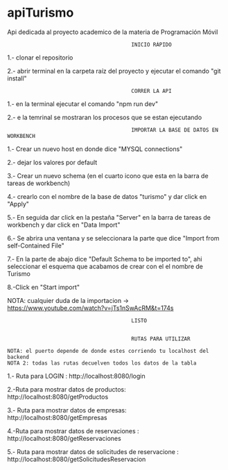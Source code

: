 # apiTurismo
Api dedicada al proyecto academico de la materia de Programación Móvil

                                            INICIO RÁPIDO

1.- clonar el repositorio

2.- abrir terminal en la carpeta raíz del proyecto y ejecutar el comando "git install"

                                            CORRER LA API

1.- en la terminal ejecutar el comando "npm run dev"

2.- e la temrinal se mostraran los procesos que se estan ejecutando

                                            IMPORTAR LA BASE DE DATOS EN WORKBENCH

1.- Crear un nuevo host en donde dice "MYSQL connections" 

2.- dejar los valores por default

3.- Crear un nuevo schema (en el cuarto icono que esta en la barra de tareas de workbench)

4.- crearlo con el nombre de la base de datos "turismo" y dar click en "Apply"

5.- En seguida  dar click en la pestaña "Server" en la barra de tareas de workbench y dar click en "Data Import"

6.- Se abrira una ventana y se seleccionara la parte que dice "Import from self-Contained File"

7.- En la parte de abajo dice "Default Schema to be imported to", ahi seleccionar el esquema que acabamos de crear con el el nombre de Turismo

8.-Click en "Start import"

NOTA: cualquier duda de la importacion -> https://www.youtube.com/watch?v=jTs1nSwAcRM&t=174s

                                            LISTO
                                            
                                            
                                            RUTAS PARA UTILIZAR 
                                            
    NOTA: el puerto depende de donde estes corriendo tu localhost del backend
    NOTA 2: todas las rutas decuelven todos los datos de la tabla
                                            
1.- Ruta para LOGIN : http://localhost:8080/login

2.-Ruta para mostrar datos de productos: http://localhost:8080/getProductos

3.- Ruta para mostrar datos de empresas: http://localhost:8080/getEmpresas

4.-Ruta para mostrar datos de reservaciones : http://localhost:8080/getReservaciones

5.- Ruta para mostrar datos de solicitudes de reservacione : http://localhost:8080/getSolicitudesReservacion

